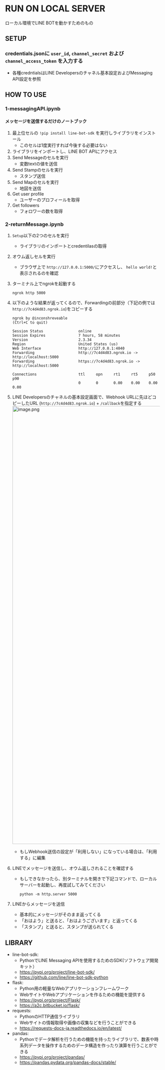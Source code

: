 # RUN ON LOCAL SERVER
ローカル環境でLINE BOTを動かすためのもの

## SETUP

### credentials.jsonに `user_id`, `channel_secret` および `channel_access_token` を入力する
- 各種credntialsはLINE Developersのチャネル基本設定およびMessaging API設定を参照

## HOW TO USE

### 1-messagingAPI.ipynb    
#### メッセージを送信するだけのノートブック

1. 最上位セルの `!pip install line-bot-sdk` を実行しライブラリをインストール
    - このセルは1度実行すれば今後する必要はない
1. ライブラリをインポートし、LINE BOT APIにアクセス
1. Send Messageのセルを実行
    - 変数textの値を送信
1. Send Stampのセルを実行
    - スタンプ送信
1. Send Mapのセルを実行
    - 地図を送信
1. Get user profile
    - ユーザーのプロフィールを取得
1. Get followers
    - フォロワーの数を取得

### 2-returnMessage.ipynb
1. `Setup`以下の2つのセルを実行
    - ライブラリのインポートとcredentilasの取得
1. オウム返しセルを実行
    - ブラウザ上で `http://127.0.0.1:5000/`にアクセスし、 `hello world!`と表示されるのを確認
1. ターミナル上でngrokを起動する
    ```shell
    ngrok http 5000
    ```
1. 以下のような結果が返ってくるので、Forwardingの前部分（下記の例では `http://7c4d4d83.ngrok.io`)をコピーする
    ```shell
    ngrok by @inconshreveable                                                                        (Ctrl+C to quit)

    Session Status                online                                                                                              
    Session Expires               7 hours, 58 minutes                                                                                 
    Version                       2.3.34                                                                                              
    Region                        United States (us)                                                                                  
    Web Interface                 http://127.0.0.1:4040                                                                               
    Forwarding                    http://7c4d4d83.ngrok.io -> http://localhost:5000                                                   
    Forwarding                    https://7c4d4d83.ngrok.io -> http://localhost:5000                                                  

    Connections                   ttl     opn     rt1     rt5     p50     p90                                                         
                                  0       0       0.00    0.00    0.00    0.00   
    ```
1. LINE Developersのチャネルの基本設定画面で、Webhook URLに先ほどコピーしたURL (`http://7c4d4d83.ngrok.io`) + `/callback`を指定する
    <img width="1421" alt="image.png" src="https://qiita-image-store.s3.ap-northeast-1.amazonaws.com/0/490709/f4dd7429-4d8b-7edc-04fa-c185406961ad.png">

    - もしWebhook送信の設定が「利用しない」になっている場合は、「利用する」に編集
1. LINEでメッセージを送信し、オウム返しされることを確認する
    - もしできなかったら、別ターミナルを開きで下記コマンドで、ローカルサーバーを起動し、再度試してみてください
        ```shell
        python -m http.server 5000
        ```
1. LINEからメッセージを送信
    - 基本的にメッセージがそのまま返ってくる
    - 「おはよう」と送ると、「おはようございます」と返ってくる
    - 「スタンプ」と送ると、スタンプが送られてくる

## LIBRARY
- line-bot-sdk:
    - PythonでLINE Messaging APIを使用するためのSDK(ソフトウェア開発キット）
    - https://pypi.org/project/line-bot-sdk/
    - https://github.com/line/line-bot-sdk-python
- flask:
    - Python用の軽量なWebアプリケーションフレームワーク
    - WebサイトやWebアプリケーションを作るための機能を提供する
    - https://pypi.org/project/Flask/
    - https://a2c.bitbucket.io/flask/
- requests:
    - PythonのHTTP通信ライブラリ
    - Webサイトの情報取得や画像の収集などを行うことができる
    - https://requests-docs-ja.readthedocs.io/en/latest/
- pandas:
    - Pythonでデータ解析を行うための機能を持ったライブラリで、数表や時系列データを操作するためのデータ構造を作ったり演算を行うことができる
    - https://pypi.org/project/pandas/
    - https://pandas.pydata.org/pandas-docs/stable/
